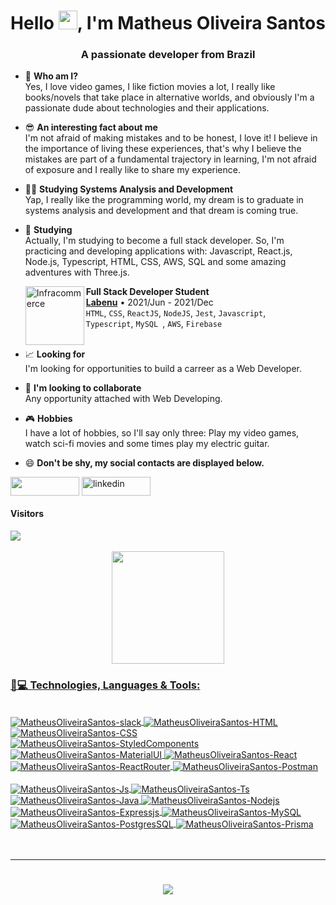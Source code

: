 <h1 align="center">Hello <img src="https://camo.githubusercontent.com/e8e7b06ecf583bc040eb60e44eb5b8e0ecc5421320a92929ce21522dbc34c891/68747470733a2f2f6d656469612e67697068792e636f6d2f6d656469612f6876524a434c467a6361737252346961377a2f67697068792e676966" alt="waving hand" width="30" height="30">, I'm Matheus Oliveira Santos</h1>
<h3 align="center">A passionate developer from Brazil</h3>

- 🤔 <strong> Who am I? </strong> </br> Yes, I love video games, I like fiction movies a lot, I really like books/novels that take place in alternative worlds, and obviously I'm a passionate dude about technologies and their applications.


- 😎 <strong> An interesting fact about me </strong> </br> I'm not afraid of making mistakes and to be honest, I love it! I believe in the importance of living these experiences, that's why I believe the mistakes are part of a fundamental trajectory in learning, I'm not afraid of exposure and I really like to share my experience.


- 👨‍🎓 <strong> Studying Systems Analysis and Development </strong> </br> Yap, I really like the programming world, my dream is to graduate in systems analysis and development and that dream is coming true.


- 🌱 <strong> Studying </strong> </br> Actually, I'm studying to become a full stack developer. So, I'm practicing and developing applications with: Javascript, React.js, Node.js, Typescript, HTML, CSS, AWS, SQL and some amazing adventures with Three.js.

    [<img align="left" height="94px" width="94px" alt="Infracommerce" src="https://user-images.githubusercontent.com/73656973/135145144-b8572a6c-b44e-4337-9b83-bde7f21b9327.png"/>](https://www.labenu.com.br/)
    **Full Stack Developer Student** \
    [**Labenu**](https://www.labenu.com.br/) • 2021/Jun - 2021/Dec \
    `HTML`, `CSS`, `ReactJS`, `NodeJS`, `Jest`, `Javascript`, \
    `Typescript`, `MySQL `, `AWS`,  `Firebase` \
    <br/>


- 📈 <strong> Looking for </strong> </br> I'm looking for opportunities to build a carreer as a Web Developer.


- 👯 <strong> I'm looking to collaborate </strong> </br> Any opportunity attached with Web Developing.


- 🎮 <strong> Hobbies </strong> </br> I have a lot of hobbies, so I'll say only three: Play my video games, watch sci-fi movies and some times play my electric guitar.


- 😄 <strong> Don't be shy, my social contacts are displayed below. </strong>

[<img src="https://img.shields.io/badge/Microsoft_Outlook-0078D4?style=for-the-badge&logo=microsoft-outlook&logoColor=white" height="30" width="110" align ="center">](mailto:matheuso.santos@hotmail.com)
<a href="https://www.linkedin.com/in/matheus-oliveira-santos-4096b0207/" target="blank"><img align="center" src="https://img.shields.io/badge/LinkedIn-0077B5?style=for-the-badge&logo=linkedin&logoColor=white" alt="linkedin" height="30" width="110" /></a>

<div>  
  <h4> Visitors </h4>
  <img src="https://profile-counter.glitch.me/MatheusOliveiraSantos/count.svg">
</div>

<br/>

<div align="center">
  <a href="https://github.com/MatheusOliveiraSantos">
  <img height="180em" src="https://github-readme-stats.vercel.app/api?username=MatheusOliveiraSantos&show_icons=true&theme=dark&include_all_commits=true&count_private=true"/>
</div>
    
  <h3 align="left">🚀💻 Technologies, Languages & Tools:</h3>
  <div style="display: inline_block"><br>
  <img align="center" alt="MatheusOliveiraSantos-slack" src="https://img.shields.io/badge/Slack-4A154B?style=for-the-badge&logo=slack&logoColor=white">
  <img align="center" alt="MatheusOliveiraSantos-HTML" src="https://img.shields.io/badge/HTML5-E34F26?style=for-the-badge&logo=html5&logoColor=white">
  <img align="center" alt="MatheusOliveiraSantos-CSS" src="https://img.shields.io/badge/CSS3-1572B6?style=for-the-badge&logo=css3&logoColor=white">
  <img align="center" alt="MatheusOliveiraSantos-StyledComponents" src="https://img.shields.io/badge/styled--components-DB7093?style=for-the-badge&logo=styled-components&logoColor=white">
  <img align="center" alt="MatheusOliveiraSantos-MaterialUI" src="https://img.shields.io/badge/Material--UI-0081CB?style=for-the-badge&logo=material-ui&logoColor=white">
  <img align="center" alt="MatheusOliveiraSantos-React" src="https://img.shields.io/badge/React-20232A?style=for-the-badge&logo=react&logoColor=61DAFB">
  <img align="center" alt="MatheusOliveiraSantos-ReactRouter" src="https://img.shields.io/badge/React_Router-CA4245?style=for-the-badge&logo=react-router&logoColor=white">
  <img align="center" alt="MatheusOliveiraSantos-Postman" src="https://img.shields.io/badge/Postman-FF6C37?style=for-the-badge&logo=postman&logoColor=white">
    <br/>
    <br/>
  <img align="center" alt="MatheusOliveiraSantos-Js" src="https://img.shields.io/badge/JavaScript-323330?style=for-the-badge&logo=javascript&logoColor=F7DF1E">
  <img align="center" alt="MatheusOliveiraSantos-Ts" src="https://img.shields.io/badge/TypeScript-007ACC?style=for-the-badge&logo=typescript&logoColor=white">
  <img align="center" alt="MatheusOliveiraSantos-Java" src="https://img.shields.io/badge/Java-ED8B00?style=for-the-badge&logo=java&logoColor=white">
  <img align="center" alt="MatheusOliveiraSantos-Nodejs" src="https://img.shields.io/badge/Node.js-43853D?style=for-the-badge&logo=node.js&logoColor=white">
  <img align="center" alt="MatheusOliveiraSantos-Expressjs" src="https://img.shields.io/badge/Express.js-404D59?style=for-the-badge">
  <img align="center" alt="MatheusOliveiraSantos-MySQL" src="https://img.shields.io/badge/MySQL-00000F?style=for-the-badge&logo=mysql&logoColor=white">
  <img align="center" alt="MatheusOliveiraSantos-PostgresSQL" src="https://img.shields.io/badge/PostgreSQL-316192?style=for-the-badge&logo=postgresql&logoColor=white">
  <img align="center" alt="MatheusOliveiraSantos-Prisma" src="https://img.shields.io/badge/Prisma-3982CE?style=for-the-badge&logo=Prisma&logoColor=white">
</div>
<br/>
<br/>
  
<div> 
 
  ---
  
  <!-- GIF NES CLASSICS -->
  <h1 align="center">
    <a>
      <img src="https://user-images.githubusercontent.com/78452566/140799812-a9c3a701-3b74-47fb-be11-c2363d68cd31.gif">
    </a>
  </h1>
  
</div>



